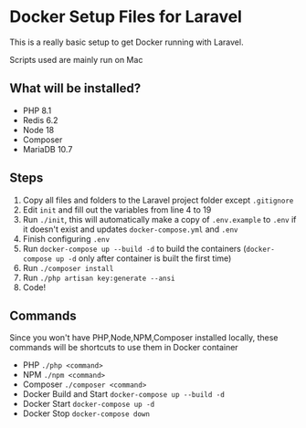 # Docker Setup Files for Laravel

This is a really basic setup to get Docker running with Laravel.

Scripts used are mainly run on Mac

## What will be installed?
- PHP 8.1
- Redis 6.2
- Node 18
- Composer
- MariaDB 10.7

## Steps
1. Copy all files and folders to the Laravel project folder except `.gitignore`
2. Edit `init` and fill out the variables from line 4 to 19
3. Run `./init`, this will automatically make a copy of `.env.example` to `.env` if it doesn't exist and updates `docker-compose.yml` and `.env`
4. Finish configuring `.env`
5. Run `docker-compose up --build -d` to build the containers (`docker-compose up -d` only after container is built the first time)
6. Run `./composer install`
7. Run `./php artisan key:generate --ansi`
8. Code!

## Commands
Since you won't have PHP,Node,NPM,Composer installed locally, these commands will be shortcuts to use them in Docker container
- PHP `./php <command>`
- NPM `./npm <command>`
- Composer `./composer <command>`
- Docker Build and Start `docker-compose up --build -d`
- Docker Start `docker-compose up -d`
- Docker Stop `docker-compose down`